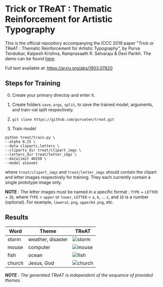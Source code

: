 # Trick or TReAT : Thematic Reinforcement for Artistic Typography
This is the official repository accompanying the ICCC 2019 paper "Trick or TReAT : Thematic Reinforcement for Artistic Typography", by Purva Tendulkar, Kalpesh Krishna, Ramprasaath R. Selvaraju & Devi Parikh. The demo can be found [here](http://doodle.cloudcv.org/).

Full text available at: https://arxiv.org/abs/1903.07820

## Steps for Training
0. Create your primary directoy and enter it.

1. Create folders ```save```, ```args```, ```split```, to save the trained model, arguments, and train-val split respectively.

2. ```git clone https://github.com/purvaten/treat.git```

3. Train model
```
python treat/train.py \
--alpha 0.25 \
--data cliparts,letters \
--cliparts_dir treat/clipart_imgs \
--letters_dir treat/letter_imgs \
--datalimit 40250 \
--model alexnet
```
where ```treat/clipart_imgs``` and ```treat/letter_imgs``` should contain the clipart and letter images respectively for training. They each currently contain a single prototype image only.

**NOTE** : The letter images must be named in a specific format : `TYPE` + `LETTER` + `ID`, where `TYPE` = `upper` or `lower`,
`LETTER` = `a`, `b`, ... `z`, and `ID` is a number (optional). For example, `lowera1.png`, `upperb4.png`, etc.

## Results
| Word | Theme | TReAT |
| --- | --- | --- |
| storm | weather, disaster | ![storm](https://user-images.githubusercontent.com/13128829/60402621-156ad780-9b60-11e9-8d15-02111302c11e.png) |
| mouse | computer | ![mouse](https://user-images.githubusercontent.com/13128829/60402635-2c112e80-9b60-11e9-9d76-eb9b351ada71.png) |
| fish | ocean | ![fish](https://user-images.githubusercontent.com/13128829/60402638-3e8b6800-9b60-11e9-826b-dcf8459eebfc.png) |
| church | Jesus, God | ![church](https://user-images.githubusercontent.com/13128829/60402646-5bc03680-9b60-11e9-83d7-61012935cae8.png) |

**_NOTE_** : _The generated TReAT is independent of the sequence of provided themes._
